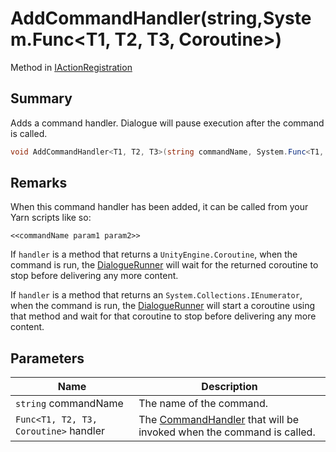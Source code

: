 # AddCommandHandler(string,System.Func\<T1, T2, T3, Coroutine>)

Method in [IActionRegistration](./)

## Summary

Adds a command handler. Dialogue will pause execution after the command is called.

```csharp
void AddCommandHandler<T1, T2, T3>(string commandName, System.Func<T1, T2, T3, Coroutine> handler);
```

## Remarks

When this command handler has been added, it can be called from your Yarn scripts like so:

```
<<commandName param1 param2>>
```

If `handler` is a method that returns a `UnityEngine.Coroutine`, when the command is run, the [DialogueRunner](../yarn.unity.dialoguerunner/) will wait for the returned coroutine to stop before delivering any more content.

If `handler` is a method that returns an `System.Collections.IEnumerator`, when the command is run, the [DialogueRunner](../yarn.unity.dialoguerunner/) will start a coroutine using that method and wait for that coroutine to stop before delivering any more content.

## Parameters

| Name                                  | Description                                                                                              |
| ------------------------------------- | -------------------------------------------------------------------------------------------------------- |
| `string` commandName                  | The name of the command.                                                                                 |
| `Func<T1, T2, T3, Coroutine>` handler | The [CommandHandler](../../yarn/yarn.commandhandler.md) that will be invoked when the command is called. |

